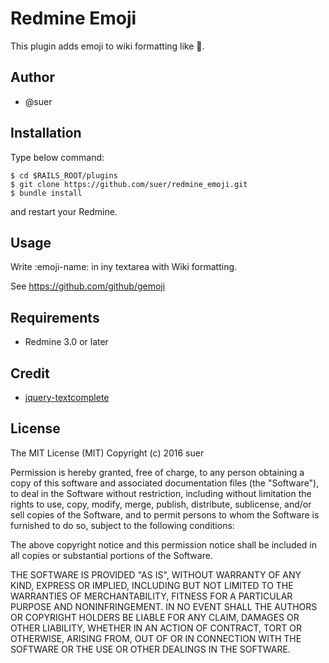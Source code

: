 Redmine Emoji
===================================

This plugin adds emoji to wiki formatting like :angel:.

Author
------------------------------

* @suer

Installation
------------------------------

Type below command:

```
$ cd $RAILS_ROOT/plugins
$ git clone https://github.com/suer/redmine_emoji.git
$ bundle install
```

and restart your Redmine.

Usage
------------------------------

Write :emoji-name: in iny textarea with Wiki formatting.

See https://github.com/github/gemoji

Requirements
------------------------------

* Redmine 3.0 or later

Credit
------------------------------

* [jquery-textcomplete](https://github.com/yuku-t/jquery-textcomplete/)

License
------------------------------
The MIT License (MIT)
Copyright (c) 2016 suer

Permission is hereby granted, free of charge, to any person obtaining a copy of this software and associated documentation files (the "Software"), to deal in the Software without restriction, including without limitation the rights to use, copy, modify, merge, publish, distribute, sublicense, and/or sell copies of the Software, and to permit persons to whom the Software is furnished to do so, subject to the following conditions:

The above copyright notice and this permission notice shall be included in all copies or substantial portions of the Software.

THE SOFTWARE IS PROVIDED "AS IS", WITHOUT WARRANTY OF ANY KIND, EXPRESS OR IMPLIED, INCLUDING BUT NOT LIMITED TO THE WARRANTIES OF MERCHANTABILITY, FITNESS FOR A PARTICULAR PURPOSE AND NONINFRINGEMENT. IN NO EVENT SHALL THE AUTHORS OR COPYRIGHT HOLDERS BE LIABLE FOR ANY CLAIM, DAMAGES OR OTHER LIABILITY, WHETHER IN AN ACTION OF CONTRACT, TORT OR OTHERWISE, ARISING FROM, OUT OF OR IN CONNECTION WITH THE SOFTWARE OR THE USE OR OTHER DEALINGS IN THE SOFTWARE.
